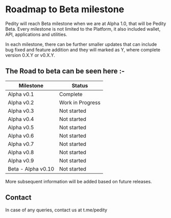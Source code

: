 # Roadmap to Beta milestone

Pedity will reach Beta milestone when we are at Alpha 1.0, that will be Pedity Beta.
Every milestone is not limited to the Platform, it also included wallet, API, applications and utilities.

In each milestone, there can be further smaller updates that can include bug fixed and feature addition and they will marked as Y, where complete version 0.X.Y or v0.X.Y.

## The Road to beta can be seen here :-

Milestone | Status
------------ | -------------
Alpha v0.1 | Complete
Alpha v0.2 | Work in Progress
Alpha v0.3 | Not started
Alpha v0.4 | Not started
Alpha v0.5 | Not started
Alpha v0.6 | Not started
Alpha v0.7 | Not started
Alpha v0.8 | Not started
Alpha v0.9 | Not started
Beta - Alpha v0.10 | Not started

More subsequent information will be added based on future releases.

## Contact
In case of any queries, contact us at t.me/pedity
